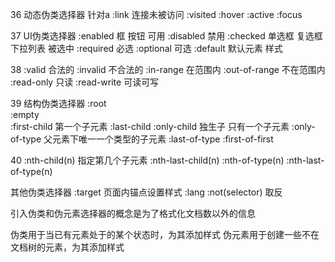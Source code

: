 36
动态伪类选择器
针对a
:link  连接未被访问
:visited
:hover
:active
:focus

37
UI伪类选择器
:enabled   框 按钮 可用
:disabled   禁用
:checked   单选框 复选框 下拉列表 被选中
:required    必选
:optional    可选
:default   默认元素 样式

38
:valid    合法的
:invalid    不合法的
:in-range   在范围内
:out-of-range    不在范围内
:read-only    只读
:read-write   可读可写

39
结构伪类选择器
:root  
:empty  
:first-child   第一个子元素
:last-child
:only-child   独生子 只有一个子元素
:only-of-type   父元素下唯一一个类型的子元素
:last-of-type
:first-of-first

40
:nth-child(n)  指定第几个子元素
:nth-last-child(n)
:nth-of-type(n)
:nth-last-of-type(n)

其他伪类选择器
:target  页面内锚点设置样式
:lang
:not(selector)  取反 

引入伪类和伪元素选择器的概念是为了格式化文档数以外的信息

伪类用于当已有元素处于的某个状态时，为其添加样式
伪元素用于创建一些不在文档树的元素，为其添加样式
